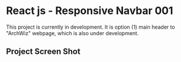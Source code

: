 # React js - Responsive Navbar 001

This project is currently in development. It is option (1) main header to "ArchWiz" webpage, which is also under development.

## Project Screen Shot
